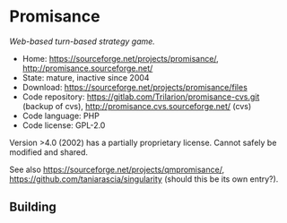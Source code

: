 # Promisance

_Web-based turn-based strategy game._

- Home: https://sourceforge.net/projects/promisance/, http://promisance.sourceforge.net/
- State: mature, inactive since 2004
- Download: https://sourceforge.net/projects/promisance/files
- Code repository: https://gitlab.com/Trilarion/promisance-cvs.git (backup of cvs), http://promisance.cvs.sourceforge.net/ (cvs)
- Code language: PHP
- Code license: GPL-2.0

Version >4.0 (2002) has a partially proprietary license. Cannot safely be modified and shared.

See also https://sourceforge.net/projects/qmpromisance/, https://github.com/taniarascia/singularity (should this be its own entry?).

## Building

